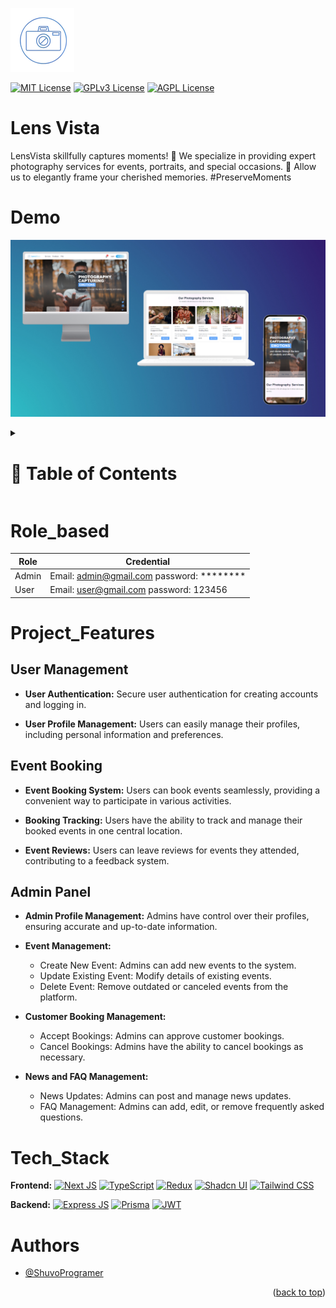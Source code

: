 
![Logo](./github/images/logo.png)

[![MIT License](https://img.shields.io/badge/License-MIT-green.svg)](https://choosealicense.com/licenses/mit/)
[![GPLv3 License](https://img.shields.io/badge/License-GPL%20v3-yellow.svg)](https://opensource.org/licenses/)
[![AGPL License](https://img.shields.io/badge/license-AGPL-blue.svg)](http://www.gnu.org/licenses/agpl-3.0)


# Lens Vista

LensVista skillfully captures moments! 📸 We specialize in providing expert photography services for events, portraits, and special occasions. 🌟 Allow us to elegantly frame your cherished memories. #PreserveMoments

# Demo

![Project Screenshot](./github/images/LensVista.png)

<!-- Table of Contents -->
<details>

<summary>

# :notebook_with_decorative_cover: Table of Contents

</summary>

- [Role based](#role_based)
- [Project Features](#project_features)
- [Tech Stack](#tech_stack)
- [Authors](#authors)

</details>


# Role_based

| Role                | Credential
|-----------------------------------------|------------------------------------------------------|
| Admin               | Email: admin@gmail.com password: ********
| User                | Email: user@gmail.com password: 123456

# Project_Features

## User Management

- **User Authentication:** Secure user authentication for creating accounts and logging in.

- **User Profile Management:** Users can easily manage their profiles, including personal information and preferences.

## Event Booking

- **Event Booking System:** Users can book events seamlessly, providing a convenient way to participate in various activities.

- **Booking Tracking:** Users have the ability to track and manage their booked events in one central location.

- **Event Reviews:** Users can leave reviews for events they attended, contributing to a feedback system.

## Admin Panel

- **Admin Profile Management:** Admins have control over their profiles, ensuring accurate and up-to-date information.

- **Event Management:**
  - Create New Event: Admins can add new events to the system.
  - Update Existing Event: Modify details of existing events.
  - Delete Event: Remove outdated or canceled events from the platform.

- **Customer Booking Management:**
  - Accept Bookings: Admins can approve customer bookings.
  - Cancel Bookings: Admins have the ability to cancel bookings as necessary.

- **News and FAQ Management:**
  - News Updates: Admins can post and manage news updates.
  - FAQ Management: Admins can add, edit, or remove frequently asked questions.



# Tech_Stack

**Frontend:**
[![Next JS](https://skillicons.dev/icons?i=next "Next JS")](https://nextjs.org/ "Next JS") [![TypeScript](https://skillicons.dev/icons?i=typescript "TypeScript")](https://www.typescriptlang.org/ "TypeScript") [![Redux](https://skillicons.dev/icons?i=redux "Redux")](https://redux.js.org/ "Redux") [![Shadcn UI](https://skillicons.dev/icons?i=shadcn-ui "Shadcn UI")](https://shadcn-ui.com/ "Shadcn UI") [![Tailwind CSS](https://skillicons.dev/icons?i=tailwindcss "Tailwind CSS")](https://tailwindcss.com/ "Tailwind CSS")

**Backend:**
[![Express JS](https://skillicons.dev/icons?i=express "Express JS")](https://expressjs.com/ "Express JS") 
[![Prisma](https://skillicons.dev/icons?i=prisma "Prisma")](https://prisma.io/ "Prisma")
[![JWT](https://skillicons.dev/icons?i=jwt "JWT")](https://jwt.io/ "JWT")

# Authors


- [@ShuvoProgramer](https://github.com/ShuvoProgram)

<p align="right">(<a href="#readme-top">back to top</a>)</p>
